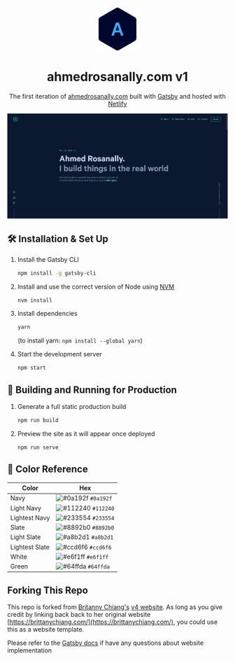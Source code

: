 <div align="center">
  <img alt="Logo" src="https://raw.githubusercontent.com/ll-O-ll/ahmedrosanally.github.io/main/src/images/logo.png" width="100" />
</div>
<h1 align="center">
  ahmedrosanally.com v1
</h1>
<p align="center">
  The first iteration of <a href="https://ahmedrosanally.com" target="_blank">ahmedrosanally.com</a> built with <a href="https://www.gatsbyjs.org/" target="_blank">Gatsby</a> and hosted with <a href="https://www.netlify.com/" target="_blank">Netlify</a>
</p>
<!-- <p align="center">
  Previous iterations:
  <a href="https://github.com/bchiang7/v1" target="_blank">v1</a>,
  <a href="https://github.com/bchiang7/v2" target="_blank">v2</a>,
  <a href="https://github.com/bchiang7/bchiang7.github.io" target="_blank">v3</a>
</p> -->
<p align="center">
  <a href="https://app.netlify.com/sites/ahmedrosanally/deploys" target="_blank">
    <!-- <img src="https://api.netlify.com/api/v1/badges/1963b488-7b78-48c9-9e2d-6fb5e47ab3af/deploy-status" alt="Netlify Status" /> -->
  </a>
</p>

![demo](https://raw.githubusercontent.com/ll-O-ll/ahmedrosanally.github.io/5d643290ac4673aadfa9c1178635d7d03cd71979/src/images/demo.PNG)

## 🛠 Installation & Set Up

1. Install the Gatsby CLI

   ```sh
   npm install -g gatsby-cli
   ```

2. Install and use the correct version of Node using [NVM](https://github.com/nvm-sh/nvm)

   ```sh
   nvm install
   ```

3. Install dependencies

   ```sh
   yarn
   ```

   (to install yarn: `npm install --global yarn`)

4. Start the development server

   ```sh
   npm start
   ```

## 🚀 Building and Running for Production

1. Generate a full static production build

   ```sh
   npm run build
   ```

1. Preview the site as it will appear once deployed

   ```sh
   npm run serve
   ```

## 🎨 Color Reference

| Color          | Hex                                                                |
| -------------- | ------------------------------------------------------------------ |
| Navy           | ![#0a192f](https://via.placeholder.com/10/0a192f?text=+) `#0a192f` |
| Light Navy     | ![#112240](https://via.placeholder.com/10/0a192f?text=+) `#112240` |
| Lightest Navy  | ![#233554](https://via.placeholder.com/10/303C55?text=+) `#233554` |
| Slate          | ![#8892b0](https://via.placeholder.com/10/8892b0?text=+) `#8892b0` |
| Light Slate    | ![#a8b2d1](https://via.placeholder.com/10/a8b2d1?text=+) `#a8b2d1` |
| Lightest Slate | ![#ccd6f6](https://via.placeholder.com/10/ccd6f6?text=+) `#ccd6f6` |
| White          | ![#e6f1ff](https://via.placeholder.com/10/e6f1ff?text=+) `#e6f1ff` |
| Green          | ![#64ffda](https://via.placeholder.com/10/64ffda?text=+) `#64ffda` |

## Forking This Repo

This repo is forked from [Britanny Chiang's](https://github.com/bchiang7) [v4 website](https://github.com/bchiang7/v4). As long as you give credit by linking back back to her original website [https://brittanychiang.com/](https://brittanychiang.com/), you could use this as a website template.

Please refer to the [Gatsby docs](https://www.gatsbyjs.org/docs/) if have any questions about website implementation
